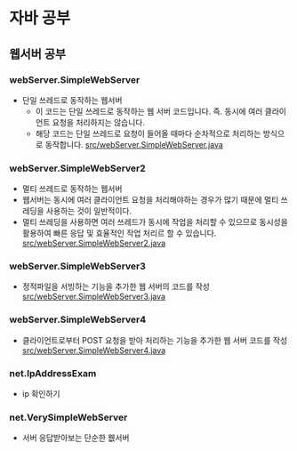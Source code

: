 # 자바 공부
## 웹서버 공부
### webServer.SimpleWebServer
- 단일 쓰레드로 동작하는 웹서버
  - 이 코드는 단일 쓰레드로 동작하는 웹 서버 코드입니다. 즉. 동시에 여러 클라이언트 요청을 처리하지는 않습니다.
  - 해당 코드는 단일 쓰레드로 요청이 들어올 때마다 순차적으로 처리하는 방식으로 동작합니다.
[src/webServer.SimpleWebServer.java](#src/SimpleWebServer.java)
### webServer.SimpleWebServer2
- 멀티 쓰레드로 동작하는 웹서버
- 웹서버는 동시에 여러 클라이언트 요청을 처리해야하는 경우가 많기 때문에 멀티 쓰레딩을 사용하는 것이 일반적이다.
- 멀티 쓰레딩을 사용하면 여러 쓰레드가 동시에 작업을 처리할 수 있으므로 동시성을 활용하여 빠른 응답 및 효율적인 작업 처리르 할 수 있습니다.
[src/webServer.SimpleWebServer2.java](#src/SimpleWebServer2.java)
### webServer.SimpleWebServer3
- 정적파일을 서빙하는 기능을 추가한 웹 서버의 코드를 작성
  [src/webServer.SimpleWebServer3.java](#src/SimpleWebServer3.java)
### webServer.SimpleWebServer4
- 클라이언트로부터 POST 요청을 받아 처리하는 기능을 추가한 웹 서버 코드를 작성
[src/webServer.SimpleWebServer4.java](#src/SimpleWebServer4.java)

### net.IpAddressExam
- ip 확인하기
### net.VerySimpleWebServer
- 서버 응답받아보는 단순한 웺서버
